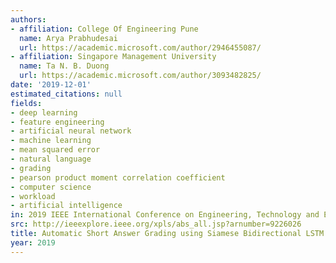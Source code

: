 ```yaml
---
authors:
- affiliation: College Of Engineering Pune
  name: Arya Prabhudesai
  url: https://academic.microsoft.com/author/2946455087/
- affiliation: Singapore Management University
  name: Ta N. B. Duong
  url: https://academic.microsoft.com/author/3093482825/
date: '2019-12-01'
estimated_citations: null
fields:
- deep learning
- feature engineering
- artificial neural network
- machine learning
- mean squared error
- natural language
- grading
- pearson product moment correlation coefficient
- computer science
- workload
- artificial intelligence
in: 2019 IEEE International Conference on Engineering, Technology and Education (TALE)
src: http://ieeexplore.ieee.org/xpls/abs_all.jsp?arnumber=9226026
title: Automatic Short Answer Grading using Siamese Bidirectional LSTM Based Regression
year: 2019
---
```

